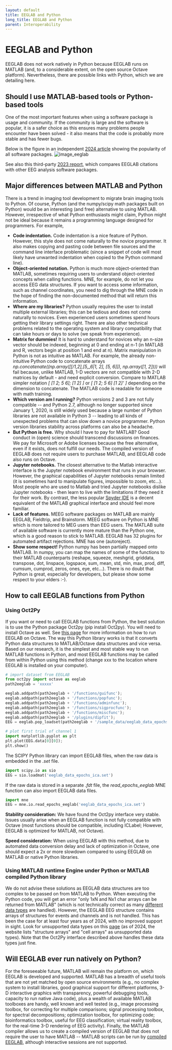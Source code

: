 ```yaml
---
layout: default
title: EEGLAB and Python
long_title: EEGLAB and Python
parent: Interoperability
---
```


EEGLAB and Python
===================

EEGLAB does not work natively in Python because EEGLAB runs on
MATLAB (and, to a considerable extent, on the open source Octave
platform). Nevertheless, there are possible links with Python, which we
are detailing here.

Should I use MATLAB-based tools or Python-based tools
-----------------------------------------------------

One of the most important features when using a software package is usage and community.
If the community is large and the software is popular, it is a safer
choice as this ensures many problems people encounter have
been solved - it also means that the code is probably more stable and
has fewer bugs. 

Below is the figure in an independent [2024 article](https://apertureneuro.org/article/116386-the-art-of-brainwaves-a-survey-on-event-related-potential-visualization-practices) showing the popularity of all software packages.
![image_eeglab](https://github.com/sccn/sccn.github.io/assets/1872705/4a2de7bc-ee1d-450f-8314-48d3294d54f4)

See also this third-party [2023 report](https://doi.org/10.1016/j.neuri.2023.100154), which compares EEGLAB citations with other EEG analysis software packages. 

Major differences between MATLAB and Python
-------------------------------------------

There is a trend in imaging tool development to migrate brain imaging
tools to Python. Of course, Python (and the numpy/scipy math packages
built on Python) would be an interesting (and free) alternative to using
MATLAB. However, irrespective of what Python enthusiasts might claim,
Python might not be ideal because it remains a programming language
designed for programmers. For example,

-   **Code indentation.** Code indentation is a nice feature of Python. However, this style
    does not come naturally to the novice programmer. It also makes
    copying and pasting code between file sources and the command line
    interface problematic (since a snippet of code will most likely have
    unwanted indentation when copied to the Python command line).
-   **Object-oriented notation.** Python is much more object-oriented than MATLAB, sometimes requiring
    users to understand object-oriented concepts when calling functions. MNE, for example, do not
    let you access EEG data structures. If you want to access some information, such as channel coordinates,
    you need to dig through the MNE code in the hope of finding the non-documented method that will return
    this information. 
-   **Where are my libraries?** Python usually requires the user to install multiple external
    libraries; this can be tedious and does not come naturally to
    novices. Even experienced users sometimes spend hours getting their
    library settings right. There are also other technical problems
    related to the operating system and library compatibility that can take
    hours or days to solve (we speak from experience).
-   **Matrix for dummies!** It is hard to understand for novices why an n-size vector should be
    indexed, beginning at 0 and ending at n-1 (in MATLAB and R, vectors
    begin at position 1 and end at n). Matrix manipulation in Python is not as intuitive as MATLAB. For
    example, the already non-intuitive Python code to concatenate arrays
    <i>np.concatenate((np.array(\[\[/1,_2\],_\[5,_6\|1, 2\], \[5,
    6\]\]), np.array(\[1, 2\])))</i> will fail because, unlike MATLAB,
    1-D vectors are not compatible with 2-D matrices by default - and
    need explicit conversion. Compare to MATLAB simpler notation <i>\[
    \[1 2; 5 6\]; \[1 2\] \]</i> or <i>\[ \[1 2; 5 6\] \[1 2\]' \]</i>
    depending on the dimension to concatenate. The MATLAB code is
    readable for someone with math training.
-   **Which version am I running?** Python versions 2 and 3 are not
    fully compatible -- and Python 2.7, although no longer supported
    since January 1, 2020, is still widely used because a large number
    of Python libraries are not available in Python 3 -- leading to all
    kinds of unexpected problems that can slow down a novice
    programmer. Python version libraries stability across platforms
    can also be a headache. 
-   **But Python is free.** Why should I have to pay for MATLAB? Good conduct in
    (open) science should transcend discussions on finances. We pay for
    Microsoft or Adobe licenses because the free alternative, even
    if it exists, does not fulfill our needs. The compiled version of
    EEGLAB does not require users to purchase MATLAB, and EEGLAB code
    also runs on Octave.
- **Jupyter notebooks.** The closest alternative to the Matlab interactive interface is the
Jupyter notebook environment that runs in your browser. However, the
graphical capabilities of Jupyter notebooks remain limited (it is
sometimes hard to manipulate figures, impossible to zoom, etc...).
Most people who are used to Matlab and tried
Jupyter notebooks dislike Jupyter notebooks - then learn to live with the
limitations if they need it for their work. By contrast, the less popular [Spyder IDE](https://www.spyder-ide.org/) is a decent equivalent of the MATLAB graphical interface and should feel more familiar. 
-   **Lack of features.** MEEG software packages on MATLAB are mainly EEGLAB, Fieldtrip, and
    Brainstorm. MEEG software on Python is MNE which is more tailored to MEG users than EEG users.
    The MATLAB suite of available software is currently more mature than
    the Python one, which is a good reason to stick to MATLAB. EEGLAB has 32 plugins for automated artifact rejections. MNE has one (autoreject).
-   **Show some respect!** Python numpy has been partially mapped onto MATLAB. In numpy, you can
    map the names of some of the functions to their MATLAB counterparts (reshape, squeeze, meshgrid, griddata,
    transpose, dot, linspace, logspace, sum, mean, std, min, max, prod,
    diff, cumsum, cumprod, zeros, ones, eye, etc...).
    There is no doubt that Python is great, especially for developers, but please 
    show some respect to your elders :-).

How to call EEGLAB functions from Python
----------------------------------------

### Using Oct2Py

If you want or need to call EEGLAB functions from Python, the best
solution is to use the Python package Oct2py (pip install Oct2py). You
will need to install Octave as well. See [this
page](/others/Running_EEGLAB_on_Octave.html) for more information on how
to run EEGLAB on Octave. The way this Python library works is that it
converts Python data structures to MATLAB/Octave data structures and
vice versa. Based on our research, it is the simplest and most stable way
to run MATLAB functions in Python, and most EEGLAB functions may be
called from within Python using this method (change xxx to the location where EEGLAB is installed on your computer).

``` Python
# import dataset from EEGLAB
from oct2py import octave as eeglab
path2eeglab = 'xxxxx'

eeglab.addpath(path2eeglab + '/functions/guifunc');
eeglab.addpath(path2eeglab + '/functions/popfunc');
eeglab.addpath(path2eeglab + '/functions/adminfunc');
eeglab.addpath(path2eeglab + '/functions/sigprocfunc');
eeglab.addpath(path2eeglab + '/functions/miscfunc');
eeglab.addpath(path2eeglab + '/plugins/dipfit');
EEG = eeglab.pop_loadset(path2eeglab + '/sample_data/eeglab_data_epochs_ica.set');

# plot first trial of channel 1
import matplotlib.pyplot as plt
plt.plot(EEG.data[0][0]);
plt.show()
```

The SCIPY Python library can import EEGLAB files, when the raw data is embedded in the *.set* file.

``` Python
import scipy.io as sio
EEG = sio.loadmat('eeglab_data_epochs_ica.set')
```

If the raw data is stored in a separate *.fdt* file, the *read_epochs_eeglab* MNE function can also import EEGLAB data files.

``` Python
import mne
EEG = mne.io.read_epochs_eeglab('eeglab_data_epochs_ica.set')
```

**Stability consideration:** We have found the Oct2py interface very stable. Issues usually arise when an EEGLAB function is not fully compatible with Octave (most functions should be compatible, including ICLabel; However, EEGLAB is optimized for MATLAB, not Octave).

**Speed consideration:** When using EEGLAB with this method, due to automated data conversion delay and lack of optimization in Octave, one should expect a 2x or more slowdown compared to using EEGLAB on MATLAB or native Python libraries.

### Using MATLAB runtime Engine under Python or MATLAB compiled Python library

We do not advise these solutions as EEGLAB data structures are too complex to be passed on from MATLAB to Python. When executing the Python code, you will get an error "only 1xN and Nx1 char arrays can be returned from MATLAB" (which is not technically correct as many [different data types](https://www.mathworks.com/help/matlab/matlab_external/handle-data-returned-from-matlab-to-python.html) are handled). However, the EEGLAB EEG structure contains arrays of structures for events and channels and is not handled. This has been the case for at least four years as of 2024, with no improved support in sight. Look for unsupported data types on this [page](https://www.mathworks.com/help/matlab/matlab_external/handle-data-returned-from-matlab-to-python.html) (as of 2024, the website lists "structure arrays" and "cell arrays" as unsupported data types). Note that the Oct2Py interface described above handles these data types just fine. 

Will EEGLAB ever run natively on Python?
----------------------------------------

For the foreseeable future, MATLAB will remain the platform on, which
EEGLAB is developed and supported. MATLAB has a breadth of useful tools
that are not yet matched by open source environments (e.g., no complex
system to install libraries, good graphical support for different
platforms, 3-D interactive graphics with transparency, powerful
debugging tools, capacity to run native Java code), plus a wealth of
available MATLAB toolboxes are handy, well known and well tested (e.g.,
image processing toolbox, for correcting for multiple comparisons;
signal processing toolbox, for spectral decompositions; optimization
toolbox, for optimizing code; bioinformatics toolbox, useful for EEG
classification; virtual reality toolbox, for the real-time 3-D rendering of
EEG activity). Finally, the MATLAB compiler allows us to create a
compiled version of EEGLAB that does not require the user to have MATLAB
-- MATLAB scripts can be run by [compiled
EEGLAB](/others/Compiled_EEGLAB.html), although interactive sessions
are not supported. 

